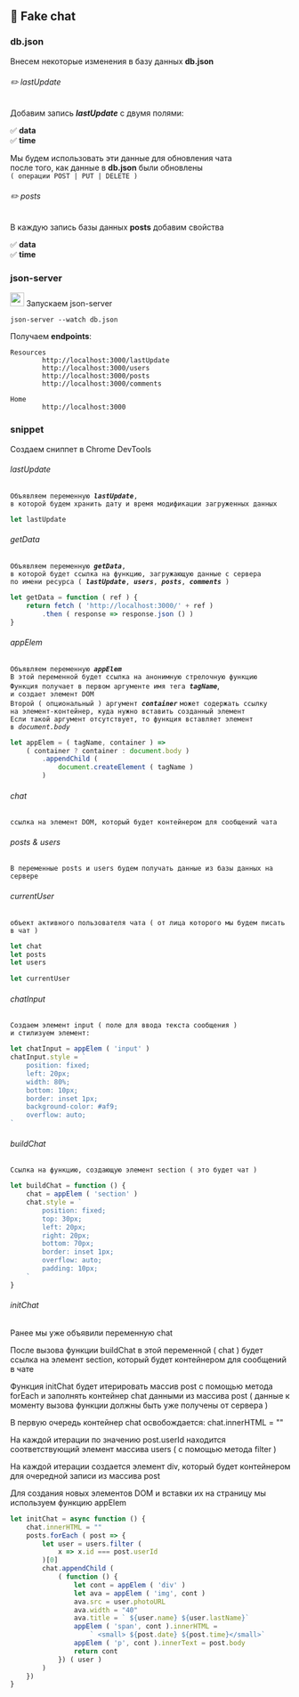 ## :briefcase: Fake chat

### db.json

Внесем некоторые изменения в базу данных **db.json**

###### :pencil2: lastUpdate
Добавим запись **_lastUpdate_** с двумя полями:
 
✅ **data**  
✅ **time**

Мы будем использовать эти данные для обновления чата<br/>
после того, как данные в  **db.json**  были обновлены<br/>
`( операции POST | PUT | DELETE )`

###### :pencil2: posts
В каждую запись базы данных **posts** добавим свойства

✅ **data**  
✅ **time**

### json-server

<img src="https://github.com/garevna/js-course/blob/master/images/git-bush-ico.png" width="25"/> Запускаем  json-server
```console
json-server --watch db.json
```
Получаем **endpoints**:
```console
Resources
        http://localhost:3000/lastUpdate
        http://localhost:3000/users
        http://localhost:3000/posts
        http://localhost:3000/comments

Home
        http://localhost:3000
```

### snippet

Создаем сниппет в Chrome DevTools
###### lastUpdate
`Объявляем переменную `**_`lastUpdate`_**`,`<br>`в которой будем хранить дату и время модификации загруженных данных`
```javascript
let lastUpdate
```
###### getData
`Объявляем переменную `**_`getData`_**`,`<br/>
`в которой будет ссылка на функцию, загружающую данные с сервера`<br/>
`по имени ресурса ( `**_`lastUpdate`_**`, `**_`users`_**`, `**_`posts`_**`, `**_`comments`_**` )`
```javascript
let getData = function ( ref ) {
    return fetch ( 'http://localhost:3000/' + ref )
        .then ( response => response.json () )
}
```
###### appElem

`Объявляем переменную `**_`appElem`_**<br/>
`В этой переменной будет ссылка на анонимную стрелочную функцию`<br/>
`Функция получает в первом аргументе имя тега `**_`tagName`_**,<br/>
`и создает элемент DOM`<br/>
`Второй ( опциональный ) аргумент `**_`container`_** `может содержать ссылку`<br/>
`на элемент-контейнер, куда нужно вставить созданный элемент`<br/>
`Если такой аргумент отсутствует, то функция вставляет элемент`<br/>
`в `_`document.body`_
```javascript
let appElem = ( tagName, container ) => 
    ( container ? container : document.body )
        .appendChild (
            document.createElement ( tagName )
        )
```
###### chat
`ссылка на элемент DOM, который будет контейнером для сообщений чата`
###### posts & users
`В переменные posts и users будем получать данные из базы данных на сервере`
###### currentUser
`объект активного пользователя чата ( от лица которого мы будем писать в чат )`

```javascript
let chat
let posts
let users

let currentUser
```
###### chatInput
`Создаем элемент input ( поле для ввода текста сообщения )`<br/>
`и стилизуем элемент:`
```javascript
let chatInput = appElem ( 'input' )
chatInput.style = `
    position: fixed;
    left: 20px;
    width: 80%;
    bottom: 10px;
    border: inset 1px;
    background-color: #af9;
    overflow: auto;
`
```
###### buildChat
`Ссылка на функцию, создающую элемент section ( это будет чат )`
```javascript
let buildChat = function () {
    chat = appElem ( 'section' )
    chat.style = `
        position: fixed;
        top: 30px;
        left: 20px;
        right: 20px;
        bottom: 70px;
        border: inset 1px;
        overflow: auto;
        padding: 10px;
    `
}
```
###### initChat
Ранее мы уже объявили переменную  chat

После вызова функции  buildChat
в этой переменной ( chat ) будет ссылка на элемент section,
который будет контейнером для сообщений в чате

Функция  initChat  будет итерировать массив post
с помощью метода  forEach
и заполнять контейнер  chat  данными из массива post
( данные к моменту вызова функции должны быть 
уже получены от сервера )

В первую очередь контейнер  chat  освобождается:
chat.innerHTML = ""

На каждой итерации по значению post.userId
находится соответствующий элемент массива users
( с помощью метода  filter )

На каждой итерации создается элемент div,
который будет контейнером для очередной записи
из массива post

Для создания новых элементов DOM  и вставки их на страницу 
мы используем функцию appElem
```javascript
let initChat = async function () {
    chat.innerHTML = ""
    posts.forEach ( post => {
        let user = users.filter (
            x => x.id === post.userId 
        )[0]
        chat.appendChild (
            ( function () {
                let cont = appElem ( 'div' )
                let ava = appElem ( 'img', cont )
                ava.src = user.photoURL
                ava.width = "40"
                ava.title = ` ${user.name} ${user.lastName}`
                appElem ( 'span', cont ).innerHTML = 
                    ` <small> ${post.date} ${post.time}</small>`
                appElem ( 'p', cont ).innerText = post.body
                return cont
            }) ( user )
        )
    })
}
```